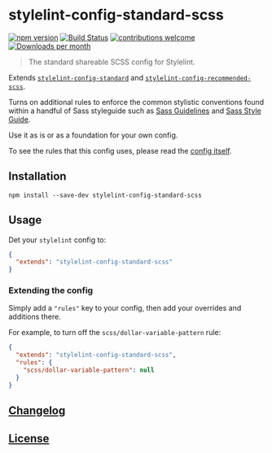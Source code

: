 # stylelint-config-standard-scss

[![npm version](http://img.shields.io/npm/v/stylelint-config-standard-scss.svg)](https://www.npmjs.org/package/stylelint-config-standard-scss)
[![Build Status](https://github.com/stylelint-scss/stylelint-config-standard-scss/workflows/Tests/badge.svg)](https://github.com/stylelint-scss/stylelint-config-standard-scss/actions?workflow=CI)
[![contributions welcome](https://img.shields.io/badge/contributions-welcome-brightgreen.svg?style=flat)](https://egghead.io/courses/how-to-contribute-to-an-open-source-project-on-github)
[![Downloads per month](https://img.shields.io/npm/dm/stylelint-config-standard-scss.svg)](https://npmcharts.com/compare/stylelint-config-standard-scss)

> The standard shareable SCSS config for Stylelint.

Extends [`stylelint-config-standard`](https://github.com/stylelint/stylelint-config-standard) and [`stylelint-config-recommended-scss`](https://github.com/stylelint-scss/stylelint-config-recommended-scss).

Turns on additional rules to enforce the common stylistic conventions found within a handful of Sass styleguide such as [Sass Guidelines](https://sass-guidelin.es/) and [Sass Style Guide](https://css-tricks.com/sass-style-guide/).

Use it as is or as a foundation for your own config.

To see the rules that this config uses, please read the [config itself](/index.js).

## Installation

```shell
npm install --save-dev stylelint-config-standard-scss
```

## Usage

Det your `stylelint` config to:

```json
{
  "extends": "stylelint-config-standard-scss"
}
```

### Extending the config

Simply add a `"rules"` key to your config, then add your overrides and additions there.

For example, to turn off the `scss/dollar-variable-pattern` rule:

```json
{
  "extends": "stylelint-config-standard-scss",
  "rules": {
    "scss/dollar-variable-pattern": null
  }
}
```

## [Changelog](CHANGELOG.md)

## [License](LICENSE)
